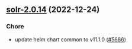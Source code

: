 

## [solr-2.0.14](https://github.com/truecharts/charts/compare/solr-2.0.13...solr-2.0.14) (2022-12-24)

### Chore

- update helm chart common to v11.1.0 ([#5686](https://github.com/truecharts/charts/issues/5686))
  
  
